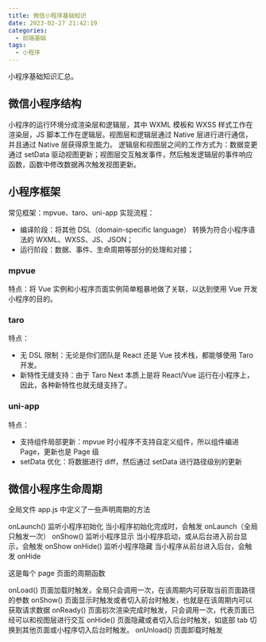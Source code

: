 ```yaml
---
title: 微信小程序基础知识
date: 2023-02-27 21:42:19
categories:
  - 前端基础
tags:
  - 小程序
---
```


小程序基础知识汇总。

<!-- more -->

## 微信小程序结构

小程序的运行环境分成渲染层和逻辑层，其中 WXML 模板和 WXSS 样式工作在渲染层，JS 脚本工作在逻辑层。视图层和逻辑层通过 Native 层进行进行通信，并且通过 Native 层获得原生能力。
逻辑层和视图层之间的工作方式为：数据变更通过 setData 驱动视图更新；视图层交互触发事件，然后触发逻辑层的事件响应函数，函数中修改数据再次触发视图更新。

## 小程序框架

常见框架：mpvue、taro、uni-app
实现流程：

- 编译阶段：将其他 DSL（domain-specific language） 转换为符合小程序语法的 WXML、WXSS、JS、JSON；
- 运行阶段：数据、事件、生命周期等部分的处理和对接；

### mpvue

特点：将 Vue 实例和小程序页面实例简单粗暴地做了关联，以达到使用 Vue 开发小程序的目的。

### taro

特点：

- 无 DSL 限制：无论是你们团队是 React 还是 Vue 技术栈，都能够使用 Taro 开发。
- 新特性无缝支持：由于 Taro Next 本质上是将 React/Vue 运行在小程序上，因此，各种新特性也就无缝支持了。

### uni-app

特点：

- 支持组件局部更新：mpvue 时小程序不支持自定义组件，所以组件编进 Page，更新也是 Page 级
- setData 优化：将数据进行 diff，然后通过 setData 进行路径级别的更新

## 微信小程序生命周期

全局文件 app.js 中定义了一些声明周期的方法

onLaunch() 监听小程序初始化 当小程序初始化完成时，会触发 onLaunch（全局只触发一次）
onShow() 监听小程序显示 当小程序启动，或从后台进入前台显示，会触发 onShow
onHide() 监听小程序隐藏 当小程序从前台进入后台，会触发 onHide

这是每个 page 页面的周期函数

onLoad() 页面加载时触发，全局只会调用一次，在该周期内可获取当前页面路径的参数
onShow() 页面显示时触发或者切入前台时触发，也就是在该周期内可以获取请求数据
onReady() 页面初次渲染完成时触发，只会调用一次，代表页面已经可以和视图层进行交互
onHide() 页面隐藏或者切入后台时触发，如底部 tab 切换到其他页面或小程序切入后台时触发。
onUnload() 页面卸载时触发
